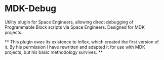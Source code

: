 # MDK-Debug
Utility plugin for Space Engineers, allowing direct debugging of Programmable Block scripts via Space Engineers. Designed for MDK projects.

** This plugin owes its existence to Inflex, which created the first version of it. By his permission I have rewritten and adapted it for use with MDK projects, but his basic methodology survives. **

